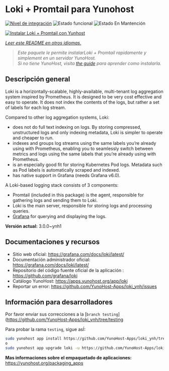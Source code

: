 <!--
Este archivo README esta generado automaticamente<https://github.com/YunoHost/apps/tree/master/tools/readme_generator>
No se debe editar a mano.
-->

# Loki + Promtail para Yunohost

[![Nivel de integración](https://dash.yunohost.org/integration/loki.svg)](https://dash.yunohost.org/appci/app/loki) ![Estado funcional](https://ci-apps.yunohost.org/ci/badges/loki.status.svg) ![Estado En Mantención](https://ci-apps.yunohost.org/ci/badges/loki.maintain.svg)

[![Instalar Loki + Promtail con Yunhost](https://install-app.yunohost.org/install-with-yunohost.svg)](https://install-app.yunohost.org/?app=loki)

*[Leer este README en otros idiomas.](./ALL_README.md)*

> *Este paquete le permite instalarLoki + Promtail rapidamente y simplement en un servidor YunoHost.*  
> *Si no tiene YunoHost, visita [the guide](https://yunohost.org/install) para aprender como instalarla.*

## Descripción general

Loki is a horizontally-scalable, highly-available, multi-tenant log aggregation system inspired by Prometheus. It is designed to be very cost effective and easy to operate. It does not index the contents of the logs, but rather a set of labels for each log stream.

Compared to other log aggregation systems, Loki:

- does not do full text indexing on logs. By storing compressed, unstructured logs and only indexing metadata, Loki is simpler to operate and cheaper to run.
- indexes and groups log streams using the same labels you’re already using with Prometheus, enabling you to seamlessly switch between metrics and logs using the same labels that you’re already using with Prometheus.
- is an especially good fit for storing Kubernetes Pod logs. Metadata such as Pod labels is automatically scraped and indexed.
- has native support in Grafana (needs Grafana v6.0).

A Loki-based logging stack consists of 3 components:
- Promtail (included in this package) is the agent, responsible for gathering logs and sending them to Loki.
- Loki is the main server, responsible for storing logs and processing queries.
- [Grafana](https://github.com/Yunohost-Apps/grafana_ynh) for querying and displaying the logs.


**Versión actual:** 3.0.0~ynh1
## Documentaciones y recursos

- Sitio web oficial: <https://grafana.com/docs/loki/latest/>
- Documentación administrador oficial: <https://grafana.com/docs/loki/latest/>
- Repositorio del código fuente oficial de la aplicación : <https://github.com/grafana/loki>
- Catálogo YunoHost: <https://apps.yunohost.org/app/loki>
- Reportar un error: <https://github.com/YunoHost-Apps/loki_ynh/issues>

## Información para desarrolladores

Por favor enviar sus correcciones a la [`branch testing`](https://github.com/YunoHost-Apps/loki_ynh/tree/testing

Para probar la rama `testing`, sigue asÍ:

```bash
sudo yunohost app install https://github.com/YunoHost-Apps/loki_ynh/tree/testing --debug
o
sudo yunohost app upgrade loki -u https://github.com/YunoHost-Apps/loki_ynh/tree/testing --debug
```

**Mas informaciones sobre el empaquetado de aplicaciones:** <https://yunohost.org/packaging_apps>
